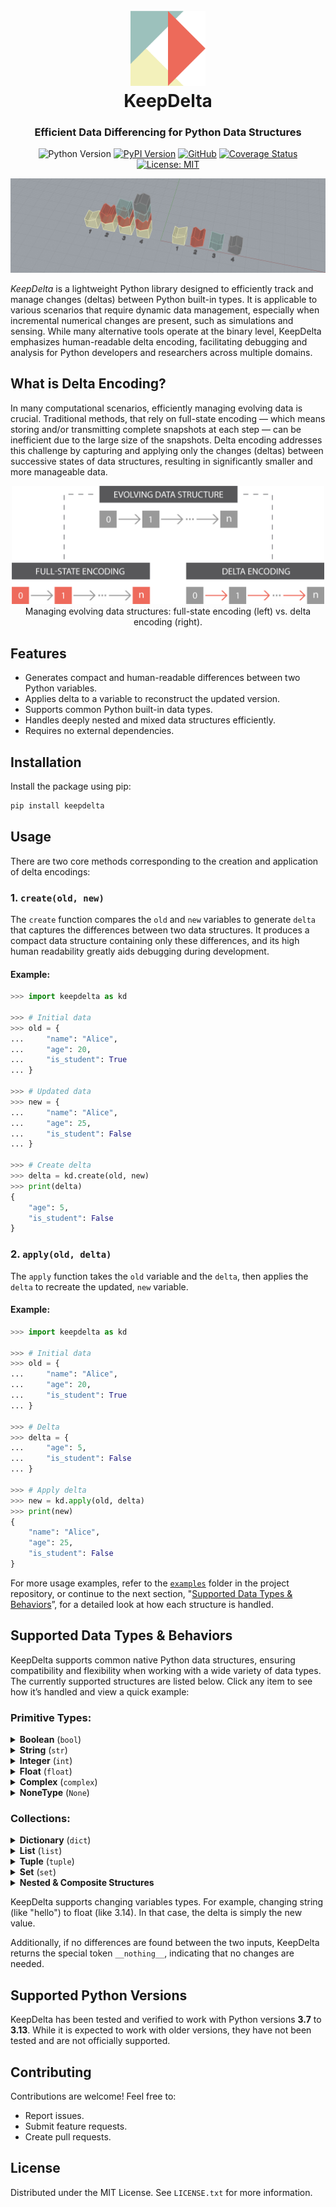 <h1 align="center">
    <br>
    <img src="https://raw.githubusercontent.com/aslan-ng/keepdelta/refs/heads/main/assets/logo.png" alt="KeepDelta" width="120">
    <br>
    KeepDelta
</h1>

<h3 align="center">
    Efficient Data Differencing for Python Data Structures
</h3>

<div align="center">

![Python Version](https://img.shields.io/badge/python-≥3.7-blue)
[![PyPI Version](https://img.shields.io/pypi/v/keepdelta.svg)](https://pypi.org/project/keepdelta/)
[![GitHub](https://img.shields.io/badge/github-30363f?logo=github&logoColor=white)](https://github.com/aslan-ng/keepdelta)
[![Coverage Status](https://coveralls.io/repos/github/aslan-ng/keepdelta/badge.svg?branch=main)](https://coveralls.io/github/aslan-ng/keepdelta?branch=main)
[![License: MIT](https://img.shields.io/badge/license-MIT-yellow.svg)](https://opensource.org/licenses/MIT)

</div>

![Header Image](https://raw.githubusercontent.com/aslan-ng/keepdelta/refs/heads/main/assets/header.png)

*KeepDelta* is a lightweight Python library designed to efficiently track and manage changes (deltas) between Python built-in types. It is applicable to various scenarios  that require dynamic data management, especially when incremental numerical changes are present, such as simulations and sensing. While many alternative tools operate at the binary level, KeepDelta emphasizes human-readable delta encoding, facilitating debugging and analysis for Python developers and researchers across multiple domains.

## What is Delta Encoding?
In many computational scenarios, efficiently managing evolving data is crucial. Traditional methods, that rely on full-state encoding — which means storing and/or transmitting complete snapshots at each step — can be inefficient due to the large size of the snapshots. Delta encoding addresses this challenge by capturing and applying only the changes (deltas) between successive states of data structures, resulting in significantly smaller and more manageable data.

<div align="center">
    <img src="https://raw.githubusercontent.com/aslan-ng/keepdelta/refs/heads/main/assets/delta_encoding.png" alt="Comparison between traditional data management method and delta encoding." width="500">
    </br>
    Managing evolving data structures: full-state encoding (left) vs. delta encoding (right).
</div>

## Features
* Generates compact and human-readable differences between two Python variables.
* Applies delta to a variable to reconstruct the updated version.
* Supports common Python built-in data types.
* Handles deeply nested and mixed data structures efficiently.
* Requires no external dependencies.

## Installation
Install the package using pip:
```sh
pip install keepdelta
```

## Usage
There are two core methods corresponding to the creation and application of delta encodings:

### 1. `create(old, new)`
The `create` function compares the `old` and `new` variables to generate `delta` that captures the differences between two data structures. It produces a compact data structure containing only these differences, and its high human readability greatly aids debugging during development.

#### Example:
```python
>>> import keepdelta as kd

>>> # Initial data
>>> old = {
...     "name": "Alice",
...     "age": 20,
...     "is_student": True
... }

>>> # Updated data
>>> new = {
...     "name": "Alice",
...     "age": 25,
...     "is_student": False
... }

>>> # Create delta
>>> delta = kd.create(old, new)
>>> print(delta)
{
    "age": 5,
    "is_student": False
}
```

### 2. `apply(old, delta)`

The `apply` function takes the `old` variable and the `delta`, then applies the `delta` to recreate the updated, `new` variable.

#### Example:
```python
>>> import keepdelta as kd

>>> # Initial data
>>> old = {
...     "name": "Alice",
...     "age": 20,
...     "is_student": True
... }

>>> # Delta
>>> delta = {
...     "age": 5,
...     "is_student": False
... }

>>> # Apply delta
>>> new = kd.apply(old, delta)
>>> print(new)
{
    "name": "Alice",
    "age": 25,
    "is_student": False
}
```

For more usage examples, refer to the [`examples`](https://github.com/aslan-ng/KeepDelta/tree/main/examples) folder in the project repository, or continue to the next section, "[Supported Data Types & Behaviors](#supported-data-types--behaviors)”, for a detailed look at how each structure is handled.


## Supported Data Types & Behaviors
KeepDelta supports common native Python data structures, ensuring compatibility and flexibility when working with a wide variety of data types. The currently supported structures are listed below. Click any item to see how it’s handled and view a quick example:


### Primitive Types:
<details>
<summary>
    <b>Boolean</b> (<code>bool</code>)
</summary>
<br>

Since booleans have only two states, the delta is simply the new state (True or False).

#### Example:
```python
>>> import keepdelta as kd

>>> # Initial data
>>> old = False

>>> # Updated data
>>> new = True

>>> # Create delta
>>> delta = kd.create(old, new)
>>> print(delta)
True
```
<br>
</details>

<details>
<summary>
    <b>String</b> (<code>str</code>)
</summary>
<br>

The delta for strings is simply the new string value.

#### Example:
```python
>>> import keepdelta as kd

>>> # Initial data
>>> old = "hello"

>>> # Updated data
>>> new = "bye"

>>> # Create delta
>>> delta = kd.create(old, new)
>>> print(delta)
bye
```
</details>

<details>
<summary>
    <b>Integer</b> (<code>int</code>)
</summary>
<br>

For integers, the delta is computed as subtraction of values, yielding the offset to apply during reconstruction.

#### Example:
```python
>>> import keepdelta as kd

>>> # Initial data
>>> old = 42

>>> # Updated data
>>> new = 45

>>> # Create delta
>>> delta = kd.create(old, new)
>>> print(delta)
3
```
</details>

<details>
<summary>
    <b>Float</b> (<code>float</code>)
</summary>
<br>

For floats, the delta is computed as subtraction of values, yielding the offset to apply during reconstruction.

#### Example:
```python
>>> import keepdelta as kd

>>> # Initial data
>>> old = 3

>>> # Updated data
>>> new = 3.14

>>> # Create delta
>>> delta = kd.create(old, new)
>>> print(delta)
0.14
```
</details>

<details>
<summary>
    <b>Complex</b> (<code>complex</code>)
</summary>
<br>

For complex numbers, the delta is computed as subtraction of values, yielding the offset to apply during reconstruction.

#### Example:
```python
>>> import keepdelta as kd

>>> # Initial data
>>> old = 3+4j

>>> # Updated data
>>> new = 1+5j

>>> # Create delta
>>> delta = kd.create(old, new)
>>> print(delta)
(-2+1j)
```
</details>

<details>
<summary>
    <b>NoneType</b> (<code>None</code>)
</summary>
<br>

Since KeepDelta supports type change, it is possible to track the changes from `None` to other types or vise versa.

#### Example:
```python
>>> import keepdelta as kd

>>> # Initial data
>>> old = 1.62

>>> # Updated data
>>> new = None

>>> # Create delta
>>> delta = kd.create(old, new)
>>> print(delta)
None
```
</details>

### Collections:
<details>
<summary>
    <b>Dictionary</b> (<code>dict</code>)
</summary>
<br>

When diffing dictionaries, key-value pairs in the inputs are compared. The key removal is marked with the special token `__delete__`.

#### Example:
```python
>>> import keepdelta as kd

>>> # Initial data
>>> old = {
...     "location": "earth",
...     "age": 20,
...     "snacks": ["chocolate", "bananas"],
...     "student": True,  # Will be removed.
... }

>>> # Updated data
>>> new = {
...     "location": "mars",
...     "age": 30,
...     "snacks": ["chocolate", "bananas"],
...     "happy": True,  # The newly added key
... }

>>> # Create delta
>>> delta = kd.create(old, new)
>>> print(delta)
{
    "location": "mars",
    "age": 10,
    "student": "__delete__",  # The removed key
    "happy": True  # The newly added key
}
```
</details>

<details>
<summary>
    <b>List</b> (<code>list</code>)
</summary>
<br>

The delta for a list is a dictionary where each key is a list index and each value describes the change applied at that position; including a numerical offset (to adjust the original element) or `__delete__` (to remove it).

#### Example:
```python
>>> import keepdelta as kd

>>> # Initial data
>>> old = [2, 3, 5, 7]

>>> # Updated data
>>> new = [2, 3, 4]

>>> # Create delta
>>> delta = kd.create(old, new)
>>> print(delta)
{
    2: -1,  # Third element has been decreased by 1.
    3: "__delete__"  # Fourth element has been deleted.
}
```
</details>

<details>
<summary>
    <b>Tuple</b> (<code>tuple</code>)
</summary>
<br>

The delta for a tuple is a dictionary where each key is a list index and each value describes the change applied at that position; including a numerical offset (to adjust the original element) or `__delete__` (to remove it).

#### Example:
```python
>>> import keepdelta as kd

>>> # Initial data
>>> old = (2, 3, 5, 7)

>>> # Updated data
>>> new = (2, 3, 4)

>>> # Create delta
>>> delta = kd.create(old, new)
>>> print(delta)
{
    2: -1,  # Third element has been decreased by 1.
    3: "__delete__"  # Fourth element has been deleted.
}
```
<br>
</details>

<details>
<summary>
    <b>Set</b> (<code>set</code>)
</summary>
<br>

For sets, the delta is a dict with two special keys: `__add__` for items to add and `__remove__` for items to drop.

#### Example:
```python
>>> import keepdelta as kd

>>> # Initial data
>>> old = {1, 2, 3}

>>> # Updated data
>>> new = {2, 3, 5, 7}

>>> # Create delta
>>> delta = kd.create(old, new)
>>> print(delta)
{
    "__add__": {5, 7},
    "__remove__": {1}
}
```
<br>
</details>

<details>
<summary>
    <b>Nested & Composite Structures</b>
</summary>
<br>

KeepDelta supports deeply nested combinations of variables, enabling structures like dictionaries of dictionaries, lists of sets, and other complex, interwoven data types.

#### Example:
```python
>>> import keepdelta as kd

>>> # Initial data
>>> old = {
...     "name": "Alice",
...     "age": 20,
...     "is_student": True,
...     "grades": [85.5, 90.0, 78],
...     "preferences": {
...         "drink": "soda",
...         "sports": {"football", "tennis"},
...     },
... }

>>> # Updated data
>>> new = {
...     "name": "Alice",
...     "age": 25,
...     "is_student": False,
...     "grades": [87, 90.0, 78, 92],
...     "preferences": {
...         "drink": "coffee",
...         "sports": {"football", "bodybuilding"},
...     },
... }

>>> # Create delta
>>> delta = kd.create(old, new)
>>> print(delta)
{
    "is_student": False,
    "grades": {
        0: 87,
        3: 92
    },
    "preferences": {
        "drink": "coffee",
        'sports': {
            "__add__": {"bodybuilding"},
            "__remove__": {"tennis"}
        }
    },
    "age": 5
}
```
</details>

KeepDelta supports changing variables types. For example, changing string (like "hello") to float (like 3.14). In that case, the delta is simply the new value.

Additionally, if no differences are found between the two inputs, KeepDelta returns the special token `__nothing__`, indicating that no changes are needed.


## Supported Python Versions
KeepDelta has been tested and verified to work with Python versions **3.7** to **3.13**. While it is expected to work with older versions, they have not been tested and are not officially supported.

## Contributing
Contributions are welcome! Feel free to:
* Report issues.
* Submit feature requests.
* Create pull requests.

## License
Distributed under the MIT License. See `LICENSE.txt` for more information.